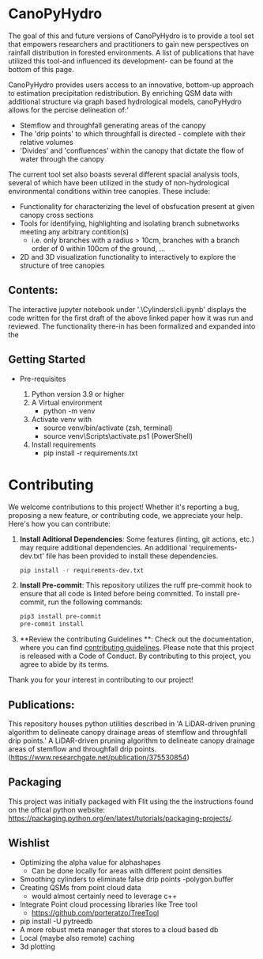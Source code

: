 # CanoPyHydro

The goal of this and future versions of CanoPyHydro is to provide a tool set that empowers researchers and practitioners to gain new perspectives on rainfall distribution in forested environments. A list of publications that have utilized this tool-and influenced its development- can be found at the bottom of this page.

CanoPyHydro provides users access to an innovative, bottom-up approach to estimation precipitation redistribution. By enriching QSM data with additional structure via graph based hydrological models, canoPyHydro allows for the percise delineation of:'

  - Stemflow and throughfall generating areas of the canopy
  - The 'drip points' to which throughfall is directed - complete with their relative volumes
  - 'Divides' and 'confluences' within the canopy that dictate the flow of water through the canopy

The current tool set also boasts several different spacial analysis tools, several of which have been utilized in the study of non-hydrological environmental conditions within tree canopies. These include:

  - Functionality for characterizing the level of obsfucation present at given canopy cross sections
  - Tools for identifying, highlighting and isolating branch subnetworks meeting any arbitrary contition(s) 
    - i.e. only branches with a radius > 10cm, branches with a branch order of 0 within 100cm of the ground, ...
  - 2D and 3D visualization functionality to interactively to explore the structure of tree canopies


## Contents:

The interactive jupyter notebook under '.\Cylinders\cli.ipynb' displays the code written for the first draft of the above linked paper how it was run and reviewed. The functionality there-in has been formalized and expanded into the

## Getting Started 

- Pre-requisites

  1. Python version 3.9 or higher
  2. A Virtual environment
      - python -m venv
  3. Activate venv with
      - source venv/bin/activate (zsh, terminal)
      - source venv\Scripts\activate.ps1 (PowerShell)
  4. Install requirements
      - pip install -r requirements.txt

# Contributing

We welcome contributions to this project! Whether it's reporting a bug, proposing a new feature, or contributing code, we appreciate your help. Here's how you can contribute:

1. **Install Aditional Dependencies**: Some features (linting, git actions, etc.) may require additional dependencies. An additional 'requirements-dev.txt' file has been provided to install these dependencies.

   ```bash
   pip install -r requirements-dev.txt
   ```
2. **Install Pre-commit**: This repository utilizes the ruff pre-commit hook to ensure that all code is linted before being committed. To install pre-commit, run the following commands:

   ```bash
   pip3 install pre-commit
   pre-commit install
   ```
3. **Review the contributing Guidelines **: Check out the documentation, where you can find [contributing guidelines](https://canopyhydrodynamics.readthedocs.io/en/latest/contributing.html). Please note that this project is released with a Code of Conduct. By contributing to this project, you agree to abide by its terms.

Thank you for your interest in contributing to our project!

## Publications:

This repository houses python utilities described in 'A LiDAR-driven pruning algorithm to delineate canopy drainage areas of stemflow and throughfall drip points.'
A LiDAR-driven pruning algorithm to delineate canopy drainage areas of stemflow and throughfall drip points.
(https://www.researchgate.net/publication/375530854)


## Packaging

This project was initially packaged with Flit using the the instructions found on the offical python website: https://packaging.python.org/en/latest/tutorials/packaging-projects/.

## Wishlist

- Optimizing the alpha value for alphashapes
  - Can be done locally for areas with different point densities
- Smoothing cylinders to eliminate false drip points
  -polygon.buffer
- Creating QSMs from point cloud data
  - would almost certainly need to leverage c++
- Integrate Point cloud processing libraries like Tree tool
  - https://github.com/porteratzo/TreeTool
- pip install -U pytreedb
- A more robust meta manager that stores to a cloud based db
- Local (maybe also remote) caching
- 3d plotting
